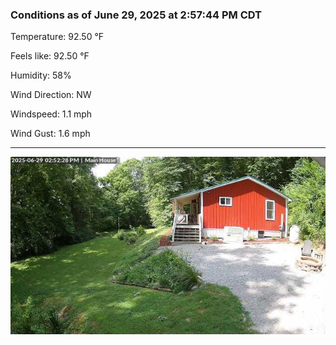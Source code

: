 ### Conditions as of June 29, 2025 at 2:57:44 PM CDT 

Temperature: 92.50 &deg;F

Feels like: 92.50 &deg;F

Humidity: 58%

Wind Direction: NW

Windspeed: 1.1 mph

Wind Gust: 1.6 mph

---

<img src="./images/latest.jpeg"/>

